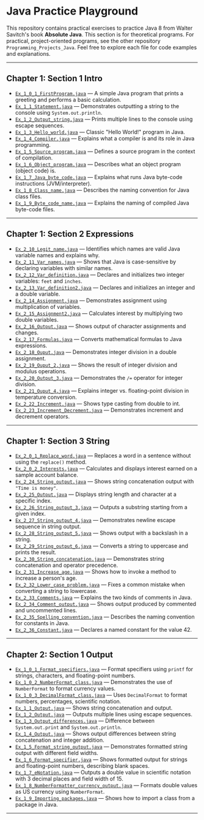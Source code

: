 # Java Practice Playground

This repository contains practical exercises to practice Java 8 from Walter Savitch's book **Absolute Java**.
This section is for theoretical programs.
For practical, project-oriented programs, see the other repository `Programming_Projects_Java`.
Feel free to explore each file for code examples and explanations.

---

## Chapter 1: Section 1 Intro

- [`Ex_1_0_1_FirstProgram.java`](src/chapter1/Section1_Intro/Ex_1_0_1_FirstProgram.java) — A simple Java program that prints a greeting and performs a basic calculation.
- [`Ex_1_1_Statement.java`](src/chapter1/Section1_Intro/Ex_1_1_Statement.java) — Demonstrates outputting a string to the console using `System.out.println`.
- [`Ex_1_2_Output_string.java`](src/chapter1/Section1_Intro/Ex_1_2_Output_string.java) — Prints multiple lines to the console using escape sequences.
- [`Ex_1_3_Hello_world.java`](src/chapter1/Section1_Intro/Ex_1_3_Hello_world.java) — Classic "Hello World!" program in Java.
- [`Ex_1_4_Compiler.java`](src/chapter1/Section1_Intro/Ex_1_4_Compiler.java) — Explains what a compiler is and its role in Java programming.
- [`Ex_1_5_Source_program.java`](src/chapter1/Section1_Intro/Ex_1_5_Source_program.java) — Defines a source program in the context of compilation.
- [`Ex_1_6_Object_program.java`](src/chapter1/Section1_Intro/Ex_1_6_Object_program.java) — Describes what an object program (object code) is.
- [`Ex_1_7_Java_byte_code.java`](src/chapter1/Section1_Intro/Ex_1_7_Java_byte_code.java) — Explains what runs Java byte-code instructions (JVM/interpreter).
- [`Ex_1_8_Class_name.java`](src/chapter1/Section1_Intro/Ex_1_8_Class_name.java) — Describes the naming convention for Java class files.
- [`Ex_1_9_Byte_code_name.java`](src/chapter1/Section1_Intro/Ex_1_9_Byte_code_name.java) — Explains the naming of compiled Java byte-code files.

---

## Chapter 1: Section 2 Expressions

- [`Ex_2_10_Legit_name.java`](src/chapter1/Section2_Expressions/Ex_2_10_Legit_name.java) — Identifies which names are valid Java variable names and explains why.
- [`Ex_2_11_Var_names.java`](src/chapter1/Section2_Expressions/Ex_2_11_Var_names.java) — Shows that Java is case-sensitive by declaring variables with similar names.
- [`Ex_2_12_Var_definition.java`](src/chapter1/Section2_Expressions/Ex_2_12_Var_definition.java) — Declares and initializes two integer variables: `feet` and `inches`.
- [`Ex_2_13_Var_definition2.java`](src/chapter1/Section2_Expressions/Ex_2_13_Var_definition2.java) — Declares and initializes an integer and a double variable.
- [`Ex_2_14_Assignment.java`](src/chapter1/Section2_Expressions/Ex_2_14_Assignment.java) — Demonstrates assignment using multiplication of variables.
- [`Ex_2_15_Assignment2.java`](src/chapter1/Section2_Expressions/Ex_2_15_Assignment2.java) — Calculates interest by multiplying two double variables.
- [`Ex_2_16_Output.java`](src/chapter1/Section2_Expressions/Ex_2_16_Output.java) — Shows output of character assignments and changes.
- [`Ex_2_17_Formulas.java`](src/chapter1/Section2_Expressions/Ex_2_17_Formulas.java) — Converts mathematical formulas to Java expressions.
- [`Ex_2_18_Ouput.java`](src/chapter1/Section2_Expressions/Ex_2_18_Ouput.java) — Demonstrates integer division in a double assignment.
- [`Ex_2_19_Ouput_2.java`](src/chapter1/Section2_Expressions/Ex_2_19_Ouput_2.java) — Shows the result of integer division and modulus operations.
- [`Ex_2_20_Output_3.java`](src/chapter1/Section2_Expressions/Ex_2_20_Output_3.java) — Demonstrates the `/=` operator for integer division.
- [`Ex_2_21_Ouput_4.java`](src/chapter1/Section2_Expressions/Ex_2_21_Ouput_4.java) — Explains integer vs. floating-point division in temperature conversion.
- [`Ex_2_22_Increment.java`](src/chapter1/Section2_Expressions/Ex_2_22_Increment.java) — Shows type casting from double to int.
- [`Ex_2_23_Increment_Decrement.java`](src/chapter1/Section2_Expressions/Ex_2_23_Increment_Decrement.java) — Demonstrates increment and decrement operators.

---

## Chapter 1: Section 3 String

- [`Ex_2_0_1_Replace_word.java`](src/chapter1/Section3_String/Ex_2_0_1_Replace_word.java) — Replaces a word in a sentence without using the `replace()` method.
- [`Ex_2_0_2_Interests.java`](src/chapter1/Section3_String/Ex_2_0_2_Interests.java) — Calculates and displays interest earned on a sample account balance.
- [`Ex_2_24_String_output.java`](src/chapter1/Section3_String/Ex_2_24_String_output.java) — Shows string concatenation output with `"Time is money"`.
- [`Ex_2_25_Output.java`](src/chapter1/Section3_String/Ex_2_25_Output.java) — Displays string length and character at a specific index.
- [`Ex_2_26_String_output_3.java`](src/chapter1/Section3_String/Ex_2_26_String_output_3.java) — Outputs a substring starting from a given index.
- [`Ex_2_27_String_output_4.java`](src/chapter1/Section3_String/Ex_2_27_String_output_4.java) — Demonstrates newline escape sequence in string output.
- [`Ex_2_28_String_output_5.java`](src/chapter1/Section3_String/Ex_2_28_String_output_5.java) — Shows output with a backslash in a string.
- [`Ex_2_29_String_output_6.java`](src/chapter1/Section3_String/Ex_2_29_String_output_6.java) — Converts a string to uppercase and prints the result.
- [`Ex_2_30_String_concatenation.java`](src/chapter1/Section3_String/Ex_2_30_String_concatenation.java) — Demonstrates string concatenation and operator precedence.
- [`Ex_2_31_Increase_age.java`](src/chapter1/Section3_String/Ex_2_31_Increase_age.java) — Shows how to invoke a method to increase a person's age.
- [`Ex_2_32_Lower_case_problem.java`](src/chapter1/Section3_String/Ex_2_32_Lower_case_problem.java) — Fixes a common mistake when converting a string to lowercase.
- [`Ex_2_33_Comments.java`](src/chapter1/Section3_String/Ex_2_33_Comments.java) — Explains the two kinds of comments in Java.
- [`Ex_2_34_Comment_output.java`](src/chapter1/Section3_String/Ex_2_34_Comment_output.java) — Shows output produced by commented and uncommented lines.
- [`Ex_2_35_Spelling_convention.java`](src/chapter1/Section3_String/Ex_2_35_Spelling_convention.java) — Describes the naming convention for constants in Java.
- [`Ex_2_36_Constant.java`](src/chapter1/Section3_String/Ex_2_36_Constant.java) — Declares a named constant for the value 42.

---

## Chapter 2: Section 1 Output

- [`Ex_1_0_1_Format_specifiers.java`](src/chapter2/Section1_Output/Ex_1_0_1_Format_specifiers.java) — Format specifiers using `printf` for strings, characters, and floating-point numbers.
- [`Ex_1_0_2_NumberFormat_class.java`](src/chapter2/Section1_Output/Ex_1_0_2_NumberFormat_class.java) — Demonstrates the use of `NumberFormat` to format currency values.
- [`Ex_1_0_3_DecimalFormat_class.java`](src/chapter2/Section1_Output/Ex_1_0_3_DecimalFormat_class.java) — Uses `DecimalFormat` to format numbers, percentages, scientific notation.
- [`Ex_1_1_Output.java`](src/chapter2/Section1_Output/Ex_1_1_Output.java) — Shows string concatenation and output.
- [`Ex_1_2_Output.java`](src/chapter2/Section1_Output/Ex_1_2_Output.java) — Outputs multiple lines using escape sequences.
- [`Ex_1_3_Output_differences.java`](src/chapter2/Section1_Output/Ex_1_3_Output_differences.java) — Difference between `System.out.print` and `System.out.println`.
- [`Ex_1_4_Output.java`](src/chapter2/Section1_Output/Ex_1_4_Output.java) — Shows output differences between string concatenation and integer addition.
- [`Ex_1_5_Format_string_output.java`](src/chapter2/Section1_Output/Ex_1_5_Format_string_output.java) — Demonstrates formatted string output with different field widths.
- [`Ex_1_6_Format_specifier.java`](src/chapter2/Section1_Output/Ex_1_6_Format_specifier.java) — Shows formatted output for strings and floating-point numbers, describing blank spaces.
- [`Ex_1_7_eNotation.java`](src/chapter2/Section1_Output/Ex_1_7_eNotation.java) — Outputs a double value in scientific notation with 3 decimal places and field width of 15.
- [`Ex_1_8_NumberFormatter_currency_output.java`](src/chapter2/Section1_Output/Ex_1_8_NumberFormatter_currency_output.java) — Formats double values as US currency using `NumberFormat`.
- [`Ex_1_9_Importing_packages.java`](src/chapter2/Section1_Output/Ex_1_9_Importing_packages.java) — Shows how to import a class from a package in Java.

---


